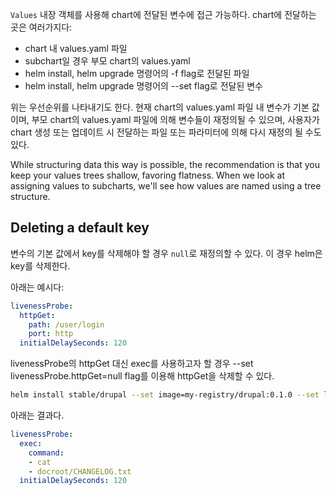 `Values` 내장 객체를 사용해 chart에 전달된 변수에 접근 가능하다. chart에 전달하는 곳은 여러가지다:

- chart 내 values.yaml 파일
- subchart일 경우 부모 chart의 values.yaml
- helm install, helm upgrade 명령어의 -f flag로 전달된 파일
- helm install, helm upgrade 명령어의 --set flag로 전달된 변수

위는 우선순위를 나타내기도 한다. 현재 chart의 values.yaml 파일 내 변수가 기본 값이며, 부모 chart의 values.yaml 파일에 의해 변수들이 재정의될 수 있으며, 사용자가 chart 생성 또는 업데이트 시 전달하는 파일 또는 파라미터에 의해 다시 재정의 될 수도 있다.

While structuring data this way is possible, the recommendation is that you keep your values trees shallow, favoring flatness. When we look at assigning values to subcharts, we'll see how values are named using a tree structure.

## Deleting a default key
변수의 기본 값에서 key를 삭제해야 할 경우 `null`로 재정의할 수 있다. 이 경우 helm은 key를 삭제한다.

아래는 예시다:

``` yaml
livenessProbe:
  httpGet:
    path: /user/login
    port: http
  initialDelaySeconds: 120
```

livenessProbe의 httpGet 대신 exec를 사용하고자 할 경우 --set livenessProbe.httpGet=null flag를 이용해 httpGet을 삭제할 수 있다.

``` bash
helm install stable/drupal --set image=my-registry/drupal:0.1.0 --set livenessProbe.exec.command=[cat,docroot/CHANGELOG.txt] --set livenessProbe.httpGet=null
```

아래는 결과다.

``` yaml
livenessProbe:
  exec:
    command:
    - cat
    - docroot/CHANGELOG.txt
  initialDelaySeconds: 120
```
